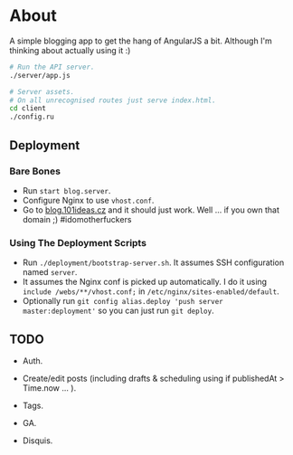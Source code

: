 # About

A simple blogging app to get the hang of AngularJS a bit. Although I'm thinking about actually using it :)

```bash
# Run the API server.
./server/app.js

# Server assets.
# On all unrecognised routes just serve index.html.
cd client
./config.ru
```

## Deployment

### Bare Bones

- Run `start blog.server`.
- Configure Nginx to use `vhost.conf`.
- Go to [blog.101ideas.cz](http://blog.101ideas.cz) and it should just work. Well ... if you own that domain ;) #idomotherfuckers

### Using The Deployment Scripts

- Run `./deployment/bootstrap-server.sh`. It assumes SSH configuration named `server`.
- It assumes the Nginx conf is picked up automatically. I do it using `include /webs/**/vhost.conf;` in `/etc/nginx/sites-enabled/default`.
- Optionally run `git config alias.deploy 'push server master:deployment'` so you can just run `git deploy`.


## TODO

- Auth.
- Create/edit posts (including drafts & scheduling using if publishedAt > Time.now ... ).
- Tags.

- GA.
- Disquis.
